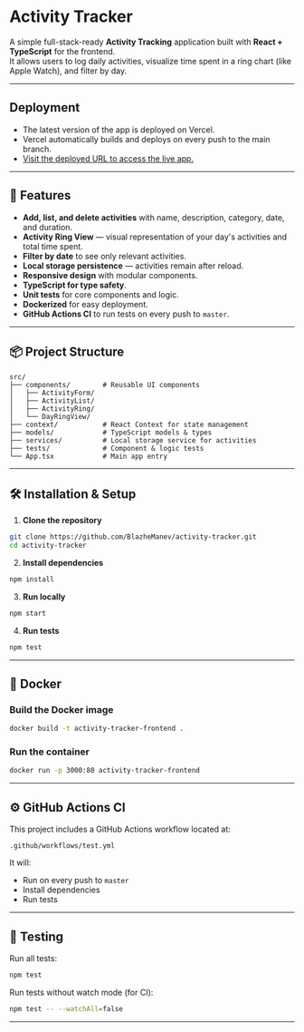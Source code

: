 # Activity Tracker

A simple full-stack-ready **Activity Tracking** application built with **React + TypeScript** for the frontend.  
It allows users to log daily activities, visualize time spent in a ring chart (like Apple Watch), and filter by day.

---

## Deployment

- The latest version of the app is deployed on Vercel.
- Vercel automatically builds and deploys on every push to the main branch.
- [Visit the deployed URL to access the live app.](https://activity-tracker-backend-o0ge.onrender.com/)

---

## 🚀 Features
- **Add, list, and delete activities** with name, description, category, date, and duration.
- **Activity Ring View** — visual representation of your day's activities and total time spent.
- **Filter by date** to see only relevant activities.
- **Local storage persistence** — activities remain after reload.
- **Responsive design** with modular components.
- **TypeScript for type safety**.
- **Unit tests** for core components and logic.
- **Dockerized** for easy deployment.
- **GitHub Actions CI** to run tests on every push to `master`.

---

## 📦 Project Structure
```
src/
├── components/        # Reusable UI components
│   ├── ActivityForm/
│   ├── ActivityList/
│   ├── ActivityRing/
│   └── DayRingView/
├── context/           # React Context for state management
├── models/            # TypeScript models & types
├── services/          # Local storage service for activities
├── tests/             # Component & logic tests
└── App.tsx            # Main app entry
```

---

## 🛠️ Installation & Setup

1. **Clone the repository**
```bash
git clone https://github.com/BlazheManev/activity-tracker.git
cd activity-tracker
```

2. **Install dependencies**
```bash
npm install
```

3. **Run locally**
```bash
npm start
```

4. **Run tests**
```bash
npm test
```

---

## 🐳 Docker

### Build the Docker image
```bash
docker build -t activity-tracker-frontend .
```

### Run the container
```bash
docker run -p 3000:80 activity-tracker-frontend
```

---

## ⚙️ GitHub Actions CI

This project includes a GitHub Actions workflow located at:
```
.github/workflows/test.yml
```
It will:
- Run on every push to `master`
- Install dependencies
- Run tests

---

## 🧪 Testing

Run all tests:
```bash
npm test
```

Run tests without watch mode (for CI):
```bash
npm test -- --watchAll=false
```

---
